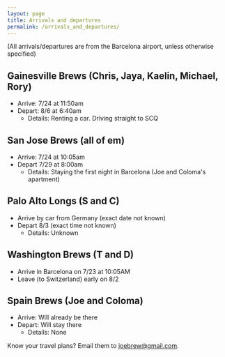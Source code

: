 ```yaml
---
layout: page
title: Arrivals and departures
permalink: /arrivals_and_departures/
---
```


(All arrivals/departures are from the Barcelona airport, unless otherwise specified)

## Gainesville Brews (Chris, Jaya, Kaelin, Michael, Rory)

- Arrive: 7/24 at 11:50am   
- Depart: 8/6 at 6:40am  
    - Details: Renting a car. Driving straight to SCQ

## San Jose Brews (all of em)

- Arrive: 7/24 at 10:05am  
- Depart 7/29 at 8:00am   
    - Details: Staying the first night in Barcelona (Joe and Coloma's apartment)

## Palo Alto Longs (S and C) 

- Arrive by car from Germany (exact date not known)   
- Depart 8/3 (exact time not known)  
    - Details: Unknown

## Washington Brews (T and D)  

- Arrive in Barcelona on 7/23 at 10:05AM
- Leave (to Switzerland) early on 8/2

## Spain Brews (Joe and Coloma) 

- Arrive: Will already be there    
- Depart: Will stay there    
    - Details: None

Know your travel plans?  Email them to joebrew@gmail.com.